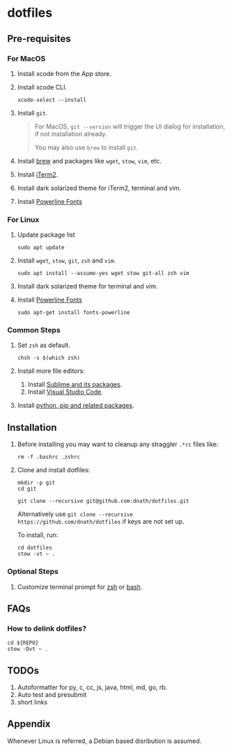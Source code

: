 # dotfiles

## Pre-requisites

### For MacOS

1. Install xcode from the App store.
2. Install xcode CLI.

    ```shell
    xcode-select --install
    ```

3. Install `git`.

   > For MacOS, `git --version` will trigger the UI dialog for installation, if not installation already.
   >
   > You may also use `brew` to install `git`.

4. Install [brew](/doc/brew_setup.md) and packages like `wget`, `stow`, `vim`, etc.
5. Install [iTerm2](https://iterm2.com/downloads.html).
6. Install dark solarized theme for iTerm2, terminal and vim.
7. Install [Powerline Fonts](https://github.com/powerline/fonts)

### For Linux

1. Update package list

    ```shell
    sudo apt update
    ```

2. Install `wget`, `stow`, `git`, `zsh` and `vim`.

    ```shell
    sudo apt install --assume-yes wget stow git-all zsh vim
    ```

3. Install dark solarized theme for terminal and vim.
4. Install [Powerline Fonts](https://github.com/powerline/fonts)

    ```shell
    sudo apt-get install fonts-powerline
    ```

### Common Steps

1. Set `zsh` as default.

    ```shell
    chsh -s $(which zsh)
    ```

2. Install more file editors:
   1. Install [Sublime and its packages](/doc/sublime_setup.md).
   2. Install [Visual Studio Code](/doc/visual_studio_code_setup.md).

3. Install [python, pip and related packages](/doc/python_setup.md).

## Installation

1. Before installing you may want to cleanup any straggler `.*rc` files like:

    ```shell
    rm -f .bashrc .zshrc
    ```

2. Clone and install dotfiles:

    ```shell
    mkdir -p git
    cd git

    git clone --recursive git@github.com:dnath/dotfiles.git
    ```

    Alternatively use `git clone --recursive  https://github.com/dnath/dotfiles` if keys are not set up.

    To install, run:

    ```shell
    cd dotfiles
    stow -vt ~ .
    ```

### Optional Steps

1. Customize terminal prompt for [zsh](/ohmyzsh_more/agnoster_mod.zsh-theme) or [bash](.bash/prompt.bash).

## FAQs

### How to delink dotfiles?

```shell
cd ${REPO}
stow -Dvt ~ .
```

## TODOs

1. Autoformatter for py, c, cc, js, java, html, md, go, rb.
2. Auto test and presubmit
3. short links

## Appendix

Whenever Linux is referred, a Debian based disribution is assumed.
